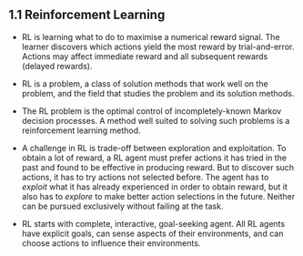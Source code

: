 ## 1.1 Reinforcement Learning

- RL is learning what to do to maximise a numerical reward signal. The learner discovers which actions yield the most reward by trial-and-error. Actions may affect immediate reward and all subsequent rewards (delayed rewards).

- RL is a problem, a class of solution methods that work well on the problem, and the field that studies the problem and its solution methods.

- The RL problem is the optimal control of incompletely-known Markov decision processes. A method well suited to solving such problems is a reinforcement learning method.

- A challenge in RL is trade-off between exploration and exploitation. To obtain a lot of reward, a RL agent must prefer actions it has tried in the past and found to be effective in producing reward. But to discover such actions, it has to try actions not selected before. The agent has to _exploit_ what it has already experienced in order to obtain reward, but it also has to _explore_ to make better action selections in the future. Neither can be pursued exclusively without failing at the task.

- RL starts with complete, interactive, goal-seeking agent. All RL agents have explicit goals, can sense aspects of their environments, and can choose actions to influence their environments.
